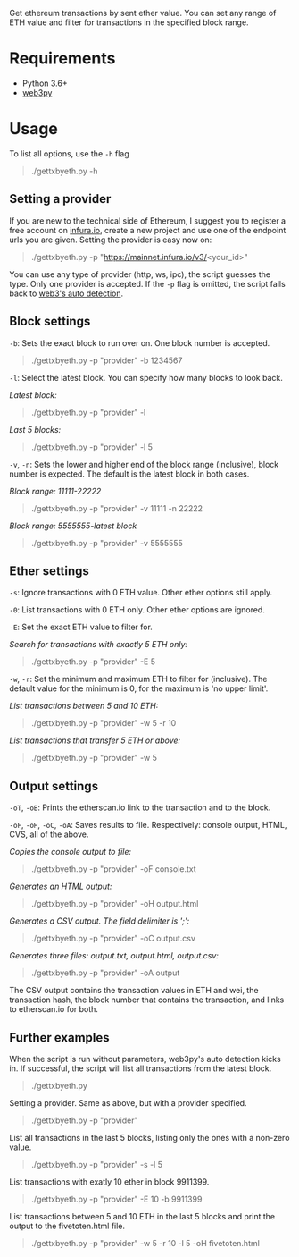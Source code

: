 Get ethereum transactions by sent ether value. You can set any range of ETH value and filter for transactions in the specified block range.

# Requirements
- Python 3.6+
- [web3py](https://web3py.readthedocs.io/en/stable/quickstart.html#installation)

# Usage

To list all options, use the `-h` flag

> ./gettxbyeth.py -h

## Setting a provider

If you are new to the technical side of Ethereum, I suggest you to register a free account on [infura.io](https://infura.io), create a new project and use one of the endpoint urls you are given. Setting the provider is easy now on:

> ./gettxbyeth.py -p "https://mainnet.infura.io/v3/<your_id>"

You can use any type of provider (http, ws, ipc), the script guesses the type. Only one provider is accepted. If the `-p` flag is omitted, the script falls back to [web3's auto detection](https://web3py.readthedocs.io/en/stable/providers.html#automatic-vs-manual-providers).

## Block settings

`-b`: Sets the exact block to run over on. One block number is accepted.
> ./gettxbyeth.py -p "provider" -b 1234567

`-l`: Select the latest block. You can specify how many blocks to look back.

_Latest block:_
> ./gettxbyeth.py -p "provider" -l      

_Last 5 blocks:_
> ./gettxbyeth.py -p "provider" -l 5     

`-v`, `-n`: Sets the lower and higher end of the block range (inclusive), block number is expected. The default is the latest block in both cases.

_Block range: 11111-22222_
> ./gettxbyeth.py -p "provider" -v 11111 -n 22222     

_Block range: 5555555-latest block_
> ./gettxbyeth.py -p "provider" -v 5555555            

## Ether settings

`-s`: Ignore transactions with 0 ETH value. Other ether options still apply.

`-0`: List transactions with 0 ETH only. Other ether options are ignored.

`-E`: Set the exact ETH value to filter for.

_Search for transactions with exactly 5 ETH only:_
> ./gettxbyeth.py -p "provider" -E 5    

`-w`, `-r`: Set the minimum and maximum ETH to filter for (inclusive). The default value for the minimum is 0, for the maximum is 'no upper limit'.

_List transactions between 5 and 10 ETH:_
> ./gettxbyeth.py -p "provider" -w 5 -r 10    

_List transactions that transfer 5 ETH or above:_
> ./gettxbyeth.py -p "provider" -w 5           

## Output settings

`-oT`, `-oB`: Prints the etherscan.io link to the transaction and to the block.

`-oF`, `-oH`, `-oC`, `-oA`: Saves results to file. Respectively: console output, HTML, CVS, all of the above.

_Copies the console output to file:_
> ./gettxbyeth.py -p "provider" -oF console.txt       

_Generates an HTML output:_
> ./gettxbyeth.py -p "provider" -oH output.html      

_Generates a CSV output. The field delimiter is ';':_
> ./gettxbyeth.py -p "provider" -oC output.csv        

_Generates three files: output.txt, output.html, output.csv:_
> ./gettxbyeth.py -p "provider" -oA output            

The CSV output contains the transaction values in ETH and wei, the transaction hash, the block number that contains the transaction, and links to etherscan.io for both.

## Further examples

When the script is run without parameters, web3py's auto detection kicks in. If successful, the script will list all transactions from the latest block.
> ./gettxbyeth.py


Setting a provider. Same as above, but with a provider specified.
> ./gettxbyeth.py -p "provider"


List all transactions in the last 5 blocks, listing only the ones with a non-zero value.
> ./gettxbyeth.py -p "provider" -s -l 5

List transactions with exatly 10 ether in block 9911399.
> ./gettxbyeth.py -p "provider" -E 10 -b 9911399

List transactions between 5 and 10 ETH in the last 5 blocks and print the output to the fivetoten.html file.
> ./gettxbyeth.py -p "provider" -w 5 -r 10 -l 5 -oH fivetoten.html
